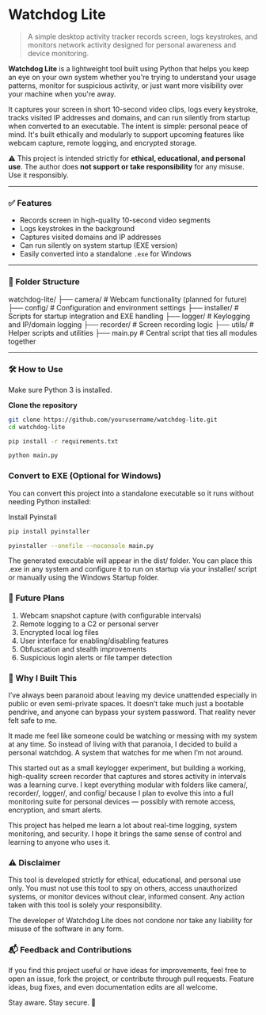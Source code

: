 # Watchdog Lite

> A simple desktop activity tracker records screen, logs keystrokes, and monitors network activity designed for personal awareness and device monitoring.

**Watchdog Lite** is a lightweight tool built using Python that helps you keep an eye on your own system whether you're trying to understand your usage patterns, monitor for suspicious activity, or just want more visibility over your machine when you're away.

It captures your screen in short 10-second video clips, logs every keystroke, tracks visited IP addresses and domains, and can run silently from startup when converted to an executable. The intent is simple: personal peace of mind. It's built ethically and modularly to support upcoming features like webcam capture, remote logging, and encrypted storage.

⚠️ This project is intended strictly for **ethical, educational, and personal use**. The author does **not support or take responsibility** for any misuse. Use it responsibly.

---

### ✅ Features

- Records screen in high-quality 10-second video segments  
- Logs keystrokes in the background  
- Captures visited domains and IP addresses  
- Can run silently on system startup (EXE version)  
- Easily converted into a standalone `.exe` for Windows  

---

### 📁 Folder Structure
watchdog-lite/
├── camera/ # Webcam functionality (planned for future)
├── config/ # Configuration and environment settings
├── installer/ # Scripts for startup integration and EXE handling
├── logger/ # Keylogging and IP/domain logging
├── recorder/ # Screen recording logic
├── utils/ # Helper scripts and utilities
├── main.py # Central script that ties all modules together


---

### 🛠️ How to Use

Make sure Python 3 is installed.

**Clone the repository**  
```bash
git clone https://github.com/yourusername/watchdog-lite.git
cd watchdog-lite

pip install -r requirements.txt

python main.py
```

### Convert to EXE (Optional for Windows)
You can convert this project into a standalone executable so it runs without needing Python installed:

Install Pyinstall
```bash
pip install pyinstaller

pyinstaller --onefile --noconsole main.py

```

The generated executable will appear in the dist/ folder. You can place this .exe in any system and configure it to run on startup via your installer/ script or manually using the Windows Startup folder.

### 🔮 Future Plans
1. Webcam snapshot capture (with configurable intervals)
2. Remote logging to a C2 or personal server
3. Encrypted local log files
4. User interface for enabling/disabling features
5. Obfuscation and stealth improvements
6. Suspicious login alerts or file tamper detection


### 🧠 Why I Built This
I’ve always been paranoid about leaving my device unattended especially in public or even semi-private spaces. It doesn’t take much just a bootable pendrive, and anyone can bypass your system password. That reality never felt safe to me.

It made me feel like someone could be watching or messing with my system at any time. So instead of living with that paranoia, I decided to build a personal watchdog. A system that watches for me when I’m not around.

This started out as a small keylogger experiment, but building a working, high-quality screen recorder that captures and stores activity in intervals was a learning curve. I kept everything modular with folders like camera/, recorder/, logger/, and config/ because I plan to evolve this into a full monitoring suite for personal devices — possibly with remote access, encryption, and smart alerts.

This project has helped me learn a lot about real-time logging, system monitoring, and security. I hope it brings the same sense of control and learning to anyone who uses it.

### ⚠️ Disclaimer
This tool is developed strictly for ethical, educational, and personal use only. You must not use this tool to spy on others, access unauthorized systems, or monitor devices without clear, informed consent. Any action taken with this tool is solely your responsibility.

The developer of Watchdog Lite does not condone nor take any liability for misuse of the software in any form.

### 📬 Feedback and Contributions
If you find this project useful or have ideas for improvements, feel free to open an issue, fork the project, or contribute through pull requests. Feature ideas, bug fixes, and even documentation edits are all welcome.

Stay aware. Stay secure. 🙏
